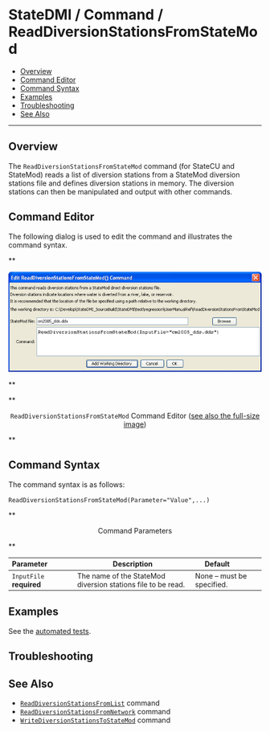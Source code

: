 # StateDMI / Command / ReadDiversionStationsFromStateMod #

* [Overview](#overview)
* [Command Editor](#command-editor)
* [Command Syntax](#command-syntax)
* [Examples](#examples)
* [Troubleshooting](#troubleshooting)
* [See Also](#see-also)

-------------------------

## Overview ##

The `ReadDiversionStationsFromStateMod` command (for StateCU and StateMod)
reads a list of diversion stations from a StateMod diversion stations file and defines diversion stations in memory.
The diversion stations can then be manipulated and output with other commands.

## Command Editor ##

The following dialog is used to edit the command and illustrates the command syntax.

**<p style="text-align: center;">
![ReadDiversionStationsFromStateMod](ReadDiversionStationsFromStateMod.png)
</p>**

**<p style="text-align: center;">
`ReadDiversionStationsFromStateMod` Command Editor (<a href="../ReadDiversionStationsFromStateMod.png">see also the full-size image</a>)
</p>**

## Command Syntax ##

The command syntax is as follows:

```text
ReadDiversionStationsFromStateMod(Parameter="Value",...)
```
**<p style="text-align: center;">
Command Parameters
</p>**

| **Parameter**&nbsp;&nbsp;&nbsp;&nbsp;&nbsp;&nbsp;&nbsp;&nbsp;&nbsp;&nbsp;&nbsp;&nbsp; | **Description** | **Default**&nbsp;&nbsp;&nbsp;&nbsp;&nbsp;&nbsp;&nbsp;&nbsp;&nbsp;&nbsp; |
| --------------|-----------------|----------------- |
| `InputFile`<br>**required** | The name of the StateMod diversion stations file to be read. | None – must be specified. |

## Examples ##

See the [automated tests](https://github.com/OpenCDSS/cdss-app-statedmi-test/tree/master/test/regression/commands/ReadDiversionStationsFromStateMod).

## Troubleshooting ##

## See Also ##

* [`ReadDiversionStationsFromList`](../ReadDiversionStationsFromList/ReadDiversionStationsFromList.md) command
* [`ReadDiversionStationsFromNetwork`](../ReadDiversionStationsFromNetwork/ReadDiversionStationsFromNetwork.md) command
* [`WriteDiversionStationsToStateMod`](../WriteDiversionStationsToStateMod/WriteDiversionStationsToStateMod.md) command
